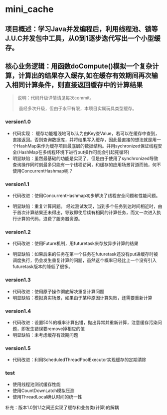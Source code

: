 # mini_cache
## 项目概述：学习Java并发编程后，利用线程池、锁等J.U.C并发包中工具，从0到1逐步迭代写出一个小型缓存。
## 核心业务逻辑：用函数doCompute()模拟一个复杂计算，计算出的结果存入缓存,如在缓存有效期间再次输入相同计算条件，则直接返回缓存中的计算结果

>说明：代码升级详情请见每次commit。
>
>​			虽经多次升级，但由于水平有限，本项目实属玩具类型缓存。

 

### version1.0
* 代码实现： 缓存功能粗浅地可以认为由Key查Value，若可以在缓存中查到，直接返回。否则查询数据库，并将结果写入缓存，因此最直接的想法就是用一个HashMap来作为缓存项目最底层的数据结构。并用sychronized保证线程安全(HashMap在多线程环境下进行put操作可能会引起死循环)
* 明显缺陷：虽然最基础的功能是实现了，但是由于使用了synchronized导致查询操作同时刻最多只能有一个线程访问，和缓存的应用场景背道而驰，何不使用ConcurrentHashmap呢？

### version1.1

* 代码改进：使用ConcurrentHashmap初步解决了线程安全问题和性能问题。

* 明显缺陷：重复计算问题。  经过测试发现，当到多个任务到达时间相近时，由于首次计算结果还未得出，导致即使后续有相同的计算任务，而又一次进入执行计算的代码，浪费了服务器资源。

  

### version1.2

* 代码改进：使用Future机制，用futuretask来存放异步计算的结果

* 明显缺陷：如果后来的任务在第一个任务在futuretask还没有put进缓存时被调度执行，仍会发生重复计算的问题，虽然这个概率已经比上一个没有引入futuretask版本的降低了很多。



### version1.3

* 代码改进：使用原子操作彻底解决重复计算问题
* 明显缺陷：模拟真实场景，如果由于某种原因计算失败，还需要重新计算



### version1.4

* 代码改进：设置50%的概率计算出错，抛出异常并重新计算，注意缓存污染问题，即发生错误要remove掉相应的值
* 明显缺陷：未考虑缓存有效期问题



### version1.5

* 代码改进：利用ScheduledThreadPoolExecutor实现缓存的定期清除



### test

* 使用线程池测试缓存性能
* 使用CountDownLatch模拟压测
* 使用ThreadLocal确认时间的统一性



补充：版本1.0到1.1之间还实现了缓存和业务类(计算)的解耦


